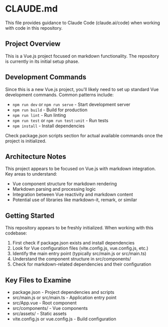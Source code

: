 # CLAUDE.md

This file provides guidance to Claude Code (claude.ai/code) when working with code in this repository.

## Project Overview

This is a Vue.js project focused on markdown functionality. The repository is currently in its initial setup phase.

## Development Commands

Since this is a new Vue.js project, you'll likely need to set up standard Vue development commands. Common patterns include:

- `npm run dev` or `npm run serve` - Start development server
- `npm run build` - Build for production
- `npm run lint` - Run linting
- `npm run test` or `npm run test:unit` - Run tests
- `npm install` - Install dependencies

Check package.json scripts section for actual available commands once the project is initialized.

## Architecture Notes

This project appears to be focused on Vue.js with markdown integration. Key areas to understand:

- Vue component structure for markdown rendering
- Markdown parsing and processing logic
- Integration between Vue reactivity and markdown content
- Potential use of libraries like markdown-it, remark, or similar

## Getting Started

This repository appears to be freshly initialized. When working with this codebase:

1. First check if package.json exists and install dependencies
2. Look for Vue configuration files (vite.config.js, vue.config.js, etc.)
3. Identify the main entry point (typically src/main.js or src/main.ts)
4. Understand the component structure in src/components/
5. Check for markdown-related dependencies and their configuration

## Key Files to Examine

- package.json - Project dependencies and scripts
- src/main.js or src/main.ts - Application entry point
- src/App.vue - Root component
- src/components/ - Vue components
- src/assets/ - Static assets
- vite.config.js or vue.config.js - Build configuration